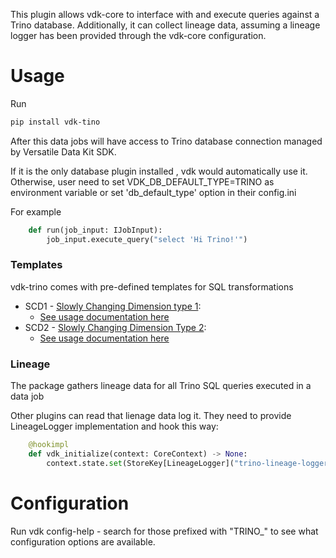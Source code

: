 This plugin allows vdk-core to interface with and execute queries against a Trino database. Additionally, it can collect lineage data, assuming a lineage logger has been provided through the vdk-core configuration.


# Usage

Run
```bash
pip install vdk-tino
```

After this data jobs will have access to Trino database connection managed by Versatile Data Kit SDK.

If it is the only database plugin installed , vdk would automatically use it.
Otherwise, user need to set VDK_DB_DEFAULT_TYPE=TRINO as environment variable or set 'db_default_type' option in their config.ini

For example

```python
    def run(job_input: IJobInput):
        job_input.execute_query("select 'Hi Trino!'")
```

### Templates

vdk-trino comes with pre-defined templates for SQL transformations

* SCD1 - [Slowly Changing Dimension type 1](https://en.wikipedia.org/wiki/Slowly_changing_dimension#Type_1:_overwrite):
  - [See usage documentation here](src/taurus/vdk/templates/load/dimension/scd1/README.md)
* SCD2 - [Slowly Changing Dimension Type 2](https://en.wikipedia.org/wiki/Slowly_changing_dimension#Type_2:_add_new_row):
  - [See usage documentation here](src/taurus/vdk/templates/load/dimension/scd2/README.md)

### Lineage

The package gathers lineage data for all Trino SQL queries executed in a data job

Other plugins can read that lienage data log it.
They need to provide LineageLogger implementation and hook this way:
```python
    @hookimpl
    def vdk_initialize(context: CoreContext) -> None:
        context.state.set(StoreKey[LineageLogger]("trino-lineage-logger"), MyLogger())
```

# Configuration

Run vdk config-help - search for those prefixed with "TRINO_" to see what configuration options are available.
